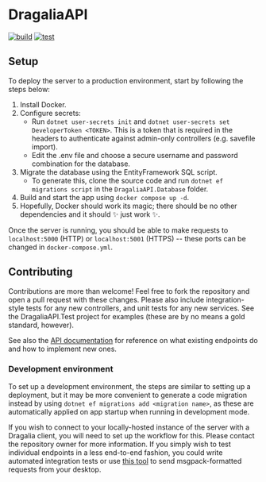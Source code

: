 # DragaliaAPI

[![build](https://github.com/SapiensAnatis/DragaliaAPI/actions/workflows/build.yml/badge.svg?branch=master)](https://github.com/SapiensAnatis/DragaliaAPI/actions/workflows/build.yml)
[![test](https://github.com/SapiensAnatis/DragaliaAPI/actions/workflows/test.yml/badge.svg)](https://github.com/SapiensAnatis/DragaliaAPI/actions/workflows/test.yml)

## Setup

To deploy the server to a production environment, start by following the steps below:

1. Install Docker.
2. Configure secrets:
	- Run `dotnet user-secrets init` and `dotnet user-secrets set DeveloperToken <TOKEN>`. This is a token that is required in the headers to authenticate against admin-only controllers (e.g. savefile import).
	- Edit the .env file and choose a secure username and password combination for the database.
3. Migrate the database using the EntityFramework SQL script.
	- To generate this, clone the source code and run `dotnet ef migrations script` in the `DragaliaAPI.Database` folder.
4. Build and start the app using `docker compose up -d`.
5. Hopefully, Docker should work its magic; there should be no other dependencies and it should ✨ just work ✨.

Once the server is running, you should be able to make requests to `localhost:5000` (HTTP) or `localhost:5001` (HTTPS) -- these ports can be changed in `docker-compose.yml`.

## Contributing

Contributions are more than welcome! Feel free to fork the repository and open a pull request with these changes. Please also include integration-style tests for any new controllers, and unit tests for any new services. See the DragaliaAPI.Test project for examples (these are by no means a gold standard, however).

See also the [API documentation](https://dragalia-api-docs.readthedocs.io/en/latest/) for reference on what existing endpoints do and how to implement new ones.

### Development environment

To set up a development environment, the steps are similar to setting up a deployment, but it may be more convenient to generate a code migration instead by using `dotnet ef migrations add <migration name>`, as these are automatically applied on app startup when running in development mode.

If you wish to connect to your locally-hosted instance of the server with a Dragalia client, you will need to set up the workflow for this. Please contact the repository owner for more information. If you simply wish to test individual endpoints in a less end-to-end fashion, you could write automated integration tests or use [this tool](https://gist.github.com/SapiensAnatis/e76f067aad0ac425c9f9008db94e143c) to send msgpack-formatted requests from your desktop.

